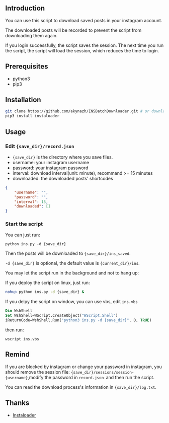 ## Introduction

You can use this script to download saved posts in your instagram account.

The downloaded posts will be recorded to prevent the script from downloading them again.

If you login successfully, the script saves the session. The next time you run the script, the script will load the session, which reduces the time to login.

## Prerequisites

- python3
- pip3

## Installation

```bash
git clone https://github.com/akynazh/INSBatchDownloader.git # or download this repo
pip3 install instaloader
```

## Usage

### Edit `{save_dir}/record.json`

- `{save_dir}` is the directory where you save files.
- username: your instagram username
- password: your instagram password
- interval: download interval(unit: minute), recommand >= 15 minutes
- downloaded: the downloaded posts' shortcodes

```json
{
    "username": "", 
    "password": "", 
    "interval": 15, 
    "downloaded": []
}
```

### Start the script

You can just run:

```
python ins.py -d {save_dir}
```

Then the posts will be downloaded to `{save_dir}/ins_saved`.

`-d {save_dir}` is optional, the default value is `{current_dir}/ins`.

You may let the script run in the background and not to hang up:

If you deploy the script on linux, just run:

```bash
nohup python ins.py -d {save_dir} &
```

If you delpy the script on window, you can use vbs, edit `ins.vbs`

```vb
Dim WshShell
Set WshShell=WScript.CreateObject("WScript.Shell")
iReturnCode=WshShell.Run("python3 ins.py -d {save_dir}", 0, TRUE)
```

then run:

```
wscript ins.vbs
```

## Remind

If you are blocked by instagram or change your password in instagram, you should remove the session file: `{save_dir}/sessions/session-{username}`,modify the password in `record.json `and then run the script.

You can read the download process's information in `{save_dir}/log.txt`.

## Thanks

- [Instaloader](https://github.com/instaloader/instaloader)